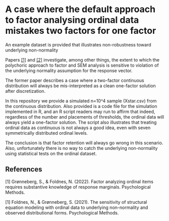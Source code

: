 # A case where the default approach to factor analysing ordinal data mistakes two factors for one factor


An example dataset is provided that illustrates non-robustness toward underlying non-normality

Papers [[1]](#1) and [[2]](#2) investigate, among other things, the extent to which the polychoric approach to factor and SEM analysis 
is sensitive to violation of the underlying normality assumption for the response vector. 

The former paper describes a case where a two-factor continuous distribution will always be mis-interpreted as a clean one-factor solution after discretization. 

In this repository we provide a simulated n=10^4 sample (Xstar.csv) from the continuous distribution. 
Also provided is a code file for the simulation implemented in R, and an R script readers may run to affirm that
indeed, regardless of the number and placements of thresholds, the ordinal data will always yield a one-factor solution. 
The script also illustrates that treating ordinal data as continuous is not always a good idea, even with seven symmetrically distributed ordinal levels. 

The conclusion is that factor retention will always go wrong in this scenario. 
Also, unfortunately there is no way to catch the underlying non-normality using statistical tests on the ordinal dataset. 



## References
<a id="1">[1]</a> 
Grønneberg, S., & Foldnes, N. (2022). Factor analyzing ordinal items requires substantive knowledge of response marginals. Psychological Methods.

<a id="2">[1]</a>
Foldnes, N., & Grønneberg, S. (2021). The sensitivity of structural equation modeling with ordinal data to underlying non-normality and observed distributional forms. Psychological Methods.
